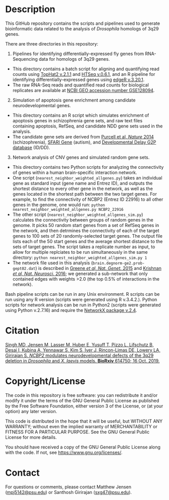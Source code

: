 # Description

This GitHub repository contains the scripts and pipelines used to generate bioinformatic data related to the analysis of *Drosophila* homologs of 3q29 genes.

There are three directories in this repository: 

1. Pipelines for identifying differentially-expressed fly genes from RNA-Sequencing data for homologs of 3q29 genes. 
  * This directory contains a batch script for aligning and quantifying read counts using [TopHat2 v.2.1.1](https://ccb.jhu.edu/software/tophat/index.shtml) and [HTSeq v.0.6.1](https://htseq.readthedocs.io/en/release_0.11.1/), and an R pipeline for identifying differentially-expressed genes using [edgeR v.3.20.1](https://bioconductor.org/packages/release/bioc/html/edgeR.html).  
  * The raw RNA-Seq reads and quantified read counts for biological replicates are available at [NCBI GEO accession number GSE128094](https://www.ncbi.nlm.nih.gov/geo/query/acc.cgi?&acc=GSE128094).

2. Simulation of apoptosis gene enrichment among candidate neurodevelopmental genes.
 * This directory contains an R script which simulates enrichment of apoptosis genes in schizophrenia gene sets, and raw text files containing apoptosis, RefSeq, and candidate NDD gene sets used in the analysis.
 * The candidate gene sets are derived from [Purcell et al, *Nature* 2014](https://www.ncbi.nlm.nih.gov/pubmed/24463508) (schizophrenia), [SFARI Gene](https://gene.sfari.org/) (autism), and [Developmental Delay G2P database](https://www.ebi.ac.uk/gene2phenotype) (ID/DD).

3. Network analysis of CNV genes and simulated random gene sets.
 * This directory contains two Python scripts for analyzing the connectivity of genes within a human brain-specific interaction network. 
 * One script (`nearest_neighbor_weighted_allgenes.py`) takes an individual gene as standard input (gene name and Entrez ID), and outputs the shortest distance to every other gene in the network, as well as the genes located in the shortest path between the two target genes. For example, to find the connectivity of NCBP2 (Entrez ID 22916) to all other genes in the genome, one would run:
 `python nearest_neighbor_weighted_allgenes.py NCBP2_22916`
 * The other script (`nearest_neighbor_weighted_allgenes_sim.py`) calculates the connectivity between groups of random genes in the genome. It picks 50 random start genes from a set of RefSeq genes in the network, and then detrmines the connectivity of each of the target genes to 100 sets of 20 randomly-selected target genes. The output file lists each of the 50 start genes and the average shortest distance to the sets of target genes. The script takes a replicate number as input, to allow for multiple replciates to be run simultaneously in the same directory:
 `python nearest_neighbor_weighted_allgenes_sim.py 1`
 * The network file used in this analysis (`brain.degnorm-ge2.prob-gept02.dat`) is described in [Greene *et al, Nat. Genet.* 2015](https://www.ncbi.nlm.nih.gov/pubmed/25915600) and [Krishnan *et al, Nat. Neurosci.* 2016](https://www.ncbi.nlm.nih.gov/pubmed/27479844); we generated a sub-network that only contained edges with weights >2.0 (the top 0.5% of interactions in the network).

Bash pipeline scripts can be run in any Unix environment. R scripts can be run using any R version (scripts were generated using R v.3.4.2.). Python scripts for network analysis can be run in Python2 (scripts were generated using Python v.2.7.16) and require the [NetworkX package v.2.4](https://networkx.github.io/). 

# Citation
[Singh MD, Jensen M, Lasser M, Huber E, Yusuff T, Pizzo L, Lifschutz B, Desai I, Kubina A, Yennawar S, Kim S, Iyer J, Rincon-Limas DE, Lowery LA, Girirajan S. *NCBP2* modulates neurodevelopmental defects of the 3q29 deletion in *Drosophila* and *X. laevis* models. **BioRxiv** 614750; 16 Oct. 2019.](https://www.biorxiv.org/content/10.1101/614750v2)

# Copyright/License
The code in this repository is free software: you can redistribute it and/or modify
it under the terms of the GNU General Public License as published by
the Free Software Foundation, either version 3 of the License, or
(at your option) any later version.

This code is distributed in the hope that it will be useful,
but WITHOUT ANY WARRANTY; without even the implied warranty of
MERCHANTABILITY or FITNESS FOR A PARTICULAR PURPOSE.  See the
GNU General Public License for more details.

You should have received a copy of the GNU General Public License
along with the code.  If not, see <https://www.gnu.org/licenses/>.

# Contact
For questions or comments, please contact Matthew Jensen (mpj5142@psu.edu) or Santhosh Girirajan (sxg47@psu.edu).